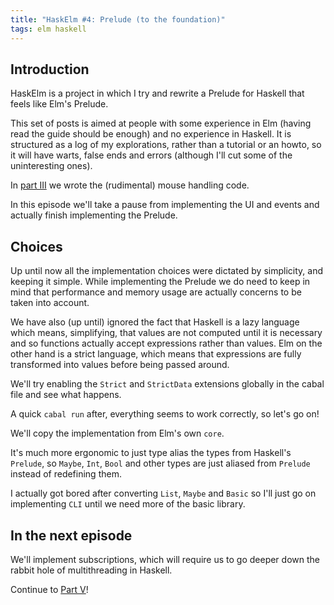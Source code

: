 ```yaml
---
title: "HaskElm #4: Prelude (to the foundation)"
tags: elm haskell
---
```


## Introduction ##
HaskElm is a project in which I try and rewrite a Prelude for Haskell that feels like Elm's Prelude.

This set of posts is aimed at people with some experience in Elm (having read the guide should be enough) and no experience in Haskell.
It is structured as a log of my explorations, rather than a tutorial or an howto, so it will have warts, false ends and errors (although I'll cut some of the uninteresting ones).

In [part III](/2019-08-03-haskelm-3-egyptian-ncurses) we wrote the (rudimental) mouse handling code.

In this episode we'll take a pause from implementing the UI and events and actually finish implementing the Prelude.

## Choices ##
Up until now all the implementation choices were dictated by simplicity, and keeping it simple. While implementing the Prelude we do need to keep in mind that performance and memory usage are actually concerns to be taken into account.

We have also (up until) ignored the fact that Haskell is a lazy language which means, simplifying, that values are not computed until it is necessary and so functions actually accept expressions rather than values. Elm on the other hand is a strict language, which means that expressions are fully transformed into values before being passed around.

We'll try enabling the `Strict` and `StrictData` extensions globally in the cabal file and see what happens.

A quick `cabal run` after, everything seems to work correctly, so let's go on!

We'll copy the implementation from Elm's own `core`.

It's much more ergonomic to just type alias the types from Haskell's `Prelude`, so `Maybe`, `Int`, `Bool` and other types are just aliased from `Prelude` instead of redefining them.

I actually got bored after converting `List`, `Maybe` and `Basic` so I'll just go on implementing `CLI` until we need more of the basic library.

## In the next episode ##
We'll implement subscriptions, which will require us to go deeper down the rabbit hole of multithreading in Haskell.

Continue to [Part V](/2019-08-04-haskelm-4-)!
